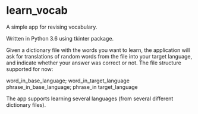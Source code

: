 # learn_vocab
A simple app for revising vocabulary.

Written in Python 3.6 using tkinter package.

Given a dictionary file with the words you want to learn, the application will ask for translations of random words from the file into your target language, and indicate whether your answer was correct or not. The file structure supported for now:

word_in_base_language; word_in_target_language
phrase_in_base_language; phrase_in target_language

The app supports learning several languages (from several different dictionary files).

